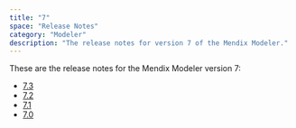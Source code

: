 ```yaml
---
title: "7"
space: "Release Notes"
category: "Modeler"
description: "The release notes for version 7 of the Mendix Modeler."
---
```


These are the release notes for the Mendix Modeler version 7:

* [7.3](7.3)
* [7.2](7.2)
* [7.1](7.1)
* [7.0](7.0)
